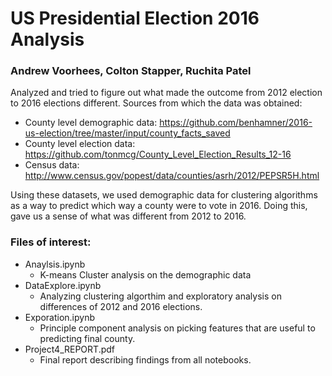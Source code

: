 # US Presidential Election 2016 Analysis
### Andrew Voorhees, Colton Stapper, Ruchita Patel

Analyzed and tried to figure out what made the outcome from 2012 election to 2016 elections different.
Sources from which the data was obtained:
* County level demographic data: https://github.com/benhamner/2016-us-election/tree/master/input/county_facts_saved
* County level election data: https://github.com/tonmcg/County_Level_Election_Results_12-16
* Census data: http://www.census.gov/popest/data/counties/asrh/2012/PEPSR5H.html

Using these datasets, we used demographic data for clustering algorithms as a way to predict which way a county were to vote in 2016.
Doing this, gave us a sense of what was different from 2012 to 2016. 

### Files of interest:
* Anaylsis.ipynb
  * K-means Cluster analysis on the demographic data
* DataExplore.ipynb
  * Analyzing clustering algorthim and exploratory analysis on differences of 2012 and 2016 elections.
* Exporation.ipynb
  * Principle component analysis on picking features that are useful to predicting final county.
* Project4_REPORT.pdf
  * Final report describing findings from all notebooks.
